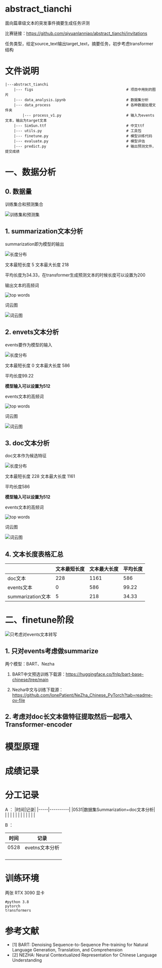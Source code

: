 # abstract_tianchi
面向篇章级文本的突发事件摘要生成任务评测

比赛链接：https://github.com/qiyuanlanniao/abstract_tianchi/invitations

任务类型，给定source_text输出target_text，摘要任务，初步考虑transformer结构

# 文件说明

```
|---abstract_tianchi
    |--- figs                                           # 项目中用到的图片
    |--- data_analysis.ipynb                            # 数据集分析
    |--- data_process                                   # 各种数据处理文件夹
        |--- process_v1.py                              # 输入为events文本，输出为target文本
    |--- SimSun.ttf                                     # 中文ttf
    |--- utils.py                                       # 工具包
    |--- finetune.py                                    # 模型训练代码
    |--- evaluate.py                                    # 模型评估
    |--- predict.py                                     # 输出预测文件，提交成绩
```


# 一、数据分析

## 0. 数据量

训练集合和预测集合

![训练集和预测集](figs/datanum.png)


## 1. summarization文本分析

summarization即为模型的输出

![长度分布](figs/summarizaion_length.png)

文本最短长度 5 文本最大长度 218

平均长度为34.33，在transformer生成预测文本的时候长度可以设置为200

输出文本的高频词

![top words](figs/summarization_top.png)

词云图

![词云图](figs/summarization_wordcloud.png)

## 2. envets文本分析

events要作为模型的输入

![长度分布](figs/event_length.png)

文本最短长度 0 文本最大长度 586

平均长度99.22

**模型输入可以设置为512**

events文本的高频词

![top words](figs/events_top.png)

词云图

![词云图](figs/events_wordcloud.png)

## 3. doc文本分析

doc文本作为候选特征

![长度分布](figs/doc_length.png)

文本最短长度 228 文本最大长度 1161

平均长度586

**模型输入可以设置为512**

events文本的高频词

![top words](figs/doc_top.png)

词云图

![词云图](figs/doc_wordcloud.png)


## 4. 文本长度表格汇总

|       | 文本最短长度 | 文本最大长度 | 平均长度   |
|-------|--------------|--------------|-----------|
| doc文本 | 228          | 1161         | 586       |
| events文本 | 0            | 586          | 99.22     |
| summarization文本 | 5            | 218          | 34.33     |


# 二、finetune阶段

![只考虑对events文本转写](figs/events.png)

## 1. 只对events考虑做summarize
两个模型：BART、Nezha

1. BART中文预选训练下载源：https://huggingface.co/fnlp/bart-base-chinese/tree/main

2. Nezha中文与训练下载源：https://github.com/lonePatient/NeZha_Chinese_PyTorch?tab=readme-ov-file
   
## 2. 考虑对doc长文本做特征提取然后一起喂入Transformer-encoder


# 模型原理

# 成绩记录

# 分工记录

A ： 
|时间|记录|
|-----|----------|
|0531|数据集Summarization+doc文本分析|
|     |          |
|     |          |
|     |          |
|     |          |

B ： 

|时间|记录|
|-----|----------|
|0528|evetns文本分析|
|     |          |
|     |          |
|     |          |
|     |          |


# 训练环境
两张 RTX 3090 显卡

```
#python 3.8
pytorch
transformers
```


# 参考文献
- [1] BART: Denoising Sequence-to-Sequence Pre-training for Natural Language Generation, Translation, and Comprehension
- [2] NEZHA: Neural Contextualized Representation for Chinese Language Understanding

